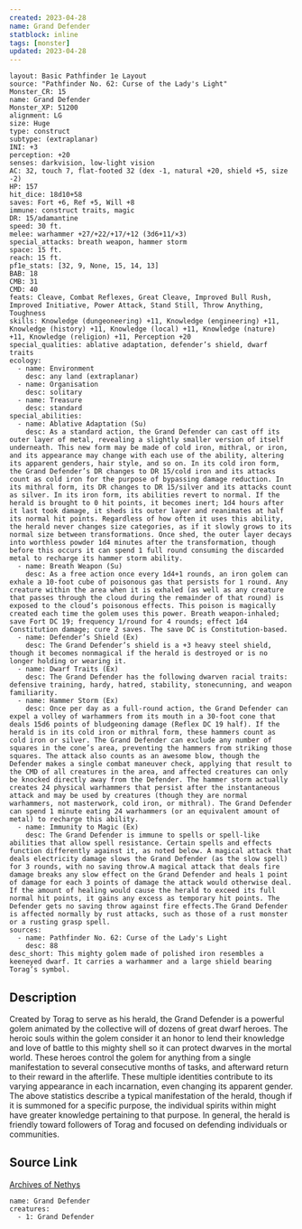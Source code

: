 ```yaml
---
created: 2023-04-28
name: Grand Defender
statblock: inline
tags: [monster]
updated: 2023-04-28
---
```

```statblock
layout: Basic Pathfinder 1e Layout
source: "Pathfinder No. 62: Curse of the Lady's Light"
Monster_CR: 15
name: Grand Defender
Monster_XP: 51200
alignment: LG
size: Huge
type: construct
subtype: (extraplanar)
INI: +3
perception: +20
senses: darkvision, low-light vision
AC: 32, touch 7, flat-footed 32 (dex -1, natural +20, shield +5, size -2)
HP: 157
hit_dice: 18d10+58
saves: Fort +6, Ref +5, Will +8
immune: construct traits, magic
DR: 15/adamantine
speed: 30 ft.
melee: warhammer +27/+22/+17/+12 (3d6+11/×3)
special_attacks: breath weapon, hammer storm
space: 15 ft.
reach: 15 ft.
pf1e_stats: [32, 9, None, 15, 14, 13]
BAB: 18
CMB: 31
CMD: 40
feats: Cleave, Combat Reflexes, Great Cleave, Improved Bull Rush, Improved Initiative, Power Attack, Stand Still, Throw Anything, Toughness
skills: Knowledge (dungeoneering) +11, Knowledge (engineering) +11, Knowledge (history) +11, Knowledge (local) +11, Knowledge (nature) +11, Knowledge (religion) +11, Perception +20
special_qualities: ablative adaptation, defender’s shield, dwarf traits
ecology:
  - name: Environment
    desc: any land (extraplanar)
  - name: Organisation
    desc: solitary
  - name: Treasure
    desc: standard
special_abilities:
  - name: Ablative Adaptation (Su)
    desc: As a standard action, the Grand Defender can cast off its outer layer of metal, revealing a slightly smaller version of itself underneath. This new form may be made of cold iron, mithral, or iron, and its appearance may change with each use of the ability, altering its apparent genders, hair style, and so on. In its cold iron form, the Grand Defender’s DR changes to DR 15/cold iron and its attacks count as cold iron for the purpose of bypassing damage reduction. In its mithral form, its DR changes to DR 15/silver and its attacks count as silver. In its iron form, its abilities revert to normal. If the herald is brought to 0 hit points, it becomes inert; 1d4 hours after it last took damage, it sheds its outer layer and reanimates at half its normal hit points. Regardless of how often it uses this ability, the herald never changes size categories, as if it slowly grows to its normal size between transformations. Once shed, the outer layer decays into worthless powder 1d4 minutes after the transformation, though before this occurs it can spend 1 full round consuming the discarded metal to recharge its hammer storm ability.
  - name: Breath Weapon (Su)
    desc: As a free action once every 1d4+1 rounds, an iron golem can exhale a 10-foot cube of poisonous gas that persists for 1 round. Any creature within the area when it is exhaled (as well as any creature that passes through the cloud during the remainder of that round) is exposed to the cloud’s poisonous effects. This poison is magically created each time the golem uses this power. Breath weapon-inhaled; save Fort DC 19; frequency 1/round for 4 rounds; effect 1d4 Constitution damage; cure 2 saves. The save DC is Constitution-based.
  - name: Defender’s Shield (Ex)
    desc: The Grand Defender’s shield is a +3 heavy steel shield, though it becomes nonmagical if the herald is destroyed or is no longer holding or wearing it.
  - name: Dwarf Traits (Ex)
    desc: The Grand Defender has the following dwarven racial traits: defensive training, hardy, hatred, stability, stonecunning, and weapon familiarity.
  - name: Hammer Storm (Ex)
    desc: Once per day as a full-round action, the Grand Defender can expel a volley of warhammers from its mouth in a 30-foot cone that deals 15d6 points of bludgeoning damage (Reflex DC 19 half). If the herald is in its cold iron or mithral form, these hammers count as cold iron or silver. The Grand Defender can exclude any number of squares in the cone’s area, preventing the hammers from striking those squares. The attack also counts as an awesome blow, though the Defender makes a single combat maneuver check, applying that result to the CMD of all creatures in the area, and affected creatures can only be knocked directly away from the Defender. The hammer storm actually creates 24 physical warhammers that persist after the instantaneous attack and may be used by creatures (though they are normal warhammers, not masterwork, cold iron, or mithral). The Grand Defender can spend 1 minute eating 24 warhammers (or an equivalent amount of metal) to recharge this ability.
  - name: Immunity to Magic (Ex)
    desc: The Grand Defender is immune to spells or spell-like abilities that allow spell resistance. Certain spells and effects function differently against it, as noted below. A magical attack that deals electricity damage slows the Grand Defender (as the slow spell) for 3 rounds, with no saving throw.A magical attack that deals fire damage breaks any slow effect on the Grand Defender and heals 1 point of damage for each 3 points of damage the attack would otherwise deal. If the amount of healing would cause the herald to exceed its full normal hit points, it gains any excess as temporary hit points. The Defender gets no saving throw against fire effects.The Grand Defender is affected normally by rust attacks, such as those of a rust monster or a rusting grasp spell.
sources:
  - name: Pathfinder No. 62: Curse of the Lady's Light
    desc: 88
desc_short: This mighty golem made of polished iron resembles a keeneyed dwarf. It carries a warhammer and a large shield bearing Torag’s symbol.
```
## Description
Created by Torag to serve as his herald, the Grand Defender is a powerful golem animated by the collective will of dozens of great dwarf heroes. The heroic souls within the golem consider it an honor to lend their knowledge and love of battle to this mighty shell so it can protect dwarves in the mortal world. These heroes control the golem for anything from a single manifestation to several consecutive months of tasks, and afterward return to their reward in the afterlife. These multiple identities contribute to its varying appearance in each incarnation, even changing its apparent gender. The above statistics describe a typical manifestation of the herald, though if it is summoned for a specific purpose, the individual spirits within might have greater knowledge pertaining to that purpose. In general, the herald is friendly toward followers of Torag and focused on defending individuals or communities.
## Source Link
[Archives of Nethys](https://aonprd.com/MonsterDisplay.aspx?ItemName=Grand%20Defender)
```encounter-table
name: Grand Defender
creatures:
  - 1: Grand Defender
```
